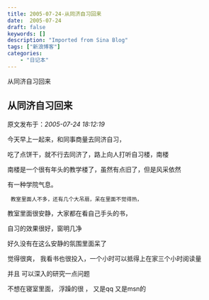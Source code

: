 ```yaml
---
title: 2005-07-24-从同济自习回来
date:  2005-07-24
draft: false
keywords: []
description: "Imported from Sina Blog"
tags: ["新浪博客"]
categories: 
    - "日记本"
---
```

从同济自习回来
## 从同济自习回来

 原文发布于：*2005-07-24 18:12:19*

  今天早上一起来，和同事商量去同济自习，

吃了点饼干，就不行去同济了，路上向人打听自习楼，南楼

 

南楼是一个很有年头的教学楼了，虽然有点旧了，但是风采依然

有一种学院气息。

     教室里面人不多，还有几个大吊扇，呆在里面不觉得热，

教室里面很安静，大家都在看自己手头的书，

自习的效果很好，窗明几净

 

好久没有在这么安静的氛围里面呆了

觉得很爽，  我看书也很投入，一个小时可以抵得上在家三个小时阅读量

并且 可以深入的研究一点问题

不想在寝室里面， 浮躁的很 ， 又是qq 又是msn的


